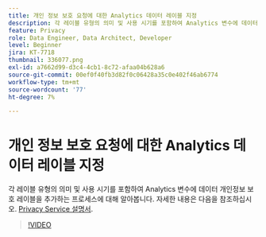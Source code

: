 ```yaml
---
title: 개인 정보 보호 요청에 대한 Analytics 데이터 레이블 지정
description: 각 레이블 유형의 의미 및 사용 시기를 포함하여 Analytics 변수에 데이터 개인정보 보호 레이블을 추가하는 프로세스에 대해 알아봅니다.
feature: Privacy
role: Data Engineer, Data Architect, Developer
level: Beginner
jira: KT-7718
thumbnail: 336077.png
exl-id: a7662d99-d3c4-4cb1-8c72-afaa04b628a6
source-git-commit: 00ef0f40fb3d82f0c06428a35c0e402f46ab6774
workflow-type: tm+mt
source-wordcount: '77'
ht-degree: 7%

---
```


# 개인 정보 보호 요청에 대한 Analytics 데이터 레이블 지정

각 레이블 유형의 의미 및 사용 시기를 포함하여 Analytics 변수에 데이터 개인정보 보호 레이블을 추가하는 프로세스에 대해 알아봅니다. 자세한 내용은 다음을 참조하십시오. [Privacy Service 설명서](https://experienceleague.adobe.com/docs/experience-platform/privacy/home.html?lang=ko-KR).

>[!VIDEO](https://video.tv.adobe.com/v/336077?learn=on)
